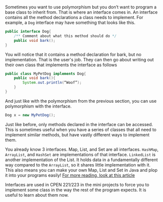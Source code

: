 Sometimes you want to use polymorphism but you don’t want to program a base class to inherit from. That is where an interface comes in. An interface contains all the method declarations a class needs to implement. For example, a `Dog` interface may have something that looks like this.

```java
public interface Dog{
    /** Comment about what this method should do */
    public void bark();
}
```

You will notice that it contains a method declaration for bark, but no implementation. That is the user's job. They can then go about writing out their own class that implements the interface as follows

```java
public class MyPetDog implements Dog{
    public void bark(){
        System.out.println(“Woof”);
    }
}
```

And just like with the polymorphism from the previous section, you can use polymorphism with the interface.

```java
Dog x = new MyPetDog();
```

Just like before, only methods declared in the interface can be accessed. This is sometimes useful when you have a series of classes that all need to implement similar methods, but have vastly different ways to implement them.

You already know 3 interfaces. Map, List, and Set are all interfaces. `HashMap`, `ArrayList`, and `HashSet` are implementations of that interface. `LinkedList` is another implementation of the List. It holds data in a fundamentally different way compared to the `ArrayList`, so it shares little implementation with it. This also means you can make your own Map, List and Set in Java and plop it into your programs easily! [For more reading, look at this article](https://www.w3schools.com/java/java_interface.asp)

Interfaces are used in CPEN 221/223 in the mini projects to force you to implement some class in the way the rest of the program expects. It is useful to learn about them now.
